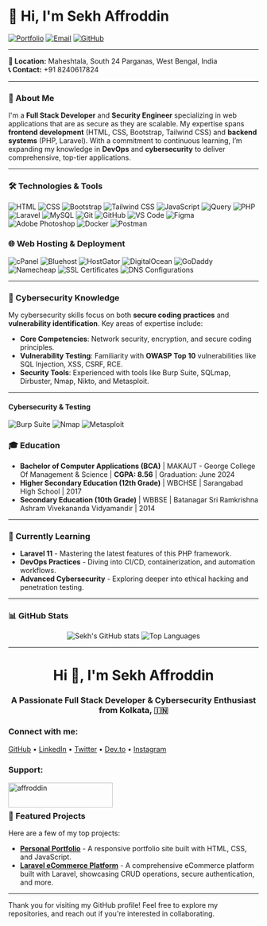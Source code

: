 # 👋 Hi, I'm Sekh Affroddin

[![Portfolio](https://img.shields.io/badge/Portfolio-Website-0C71E0?style=for-the-badge&logo=netlify&logoColor=white)](https://affroddin.netlify.app)
[![Email](https://img.shields.io/badge/Email-skaffroddin4@gmail.com-EA4335?style=for-the-badge&logo=gmail&logoColor=white)](mailto:skaffroddin4@gmail.com)
[![GitHub](https://img.shields.io/badge/GitHub-skaffroddin-181717?style=for-the-badge&logo=github&logoColor=white)](https://github.com/skaffroddin?tab=repositories)

---

**📍 Location:** Maheshtala, South 24 Parganas, West Bengal, India  
**📞 Contact:** +91 8240617824

---

### 🌟 About Me
I'm a **Full Stack Developer** and **Security Engineer** specializing in web applications that are as secure as they are scalable. My expertise spans **frontend development** (HTML, CSS, Bootstrap, Tailwind CSS) and **backend systems** (PHP, Laravel). With a commitment to continuous learning, I’m expanding my knowledge in **DevOps** and **cybersecurity** to deliver comprehensive, top-tier applications.

---

### 🛠️ Technologies & Tools
![HTML](https://img.shields.io/badge/HTML-E34F26?style=flat-square&logo=html5&logoColor=white) 
![CSS](https://img.shields.io/badge/CSS-1572B6?style=flat-square&logo=css3&logoColor=white) 
![Bootstrap](https://img.shields.io/badge/Bootstrap-563D7C?style=flat-square&logo=bootstrap&logoColor=white) 
![Tailwind CSS](https://img.shields.io/badge/Tailwind%20CSS-06B6D4?style=flat-square&logo=tailwind-css&logoColor=white) 
![JavaScript](https://img.shields.io/badge/JavaScript-F7DF1E?style=flat-square&logo=javascript&logoColor=black) 
![jQuery](https://img.shields.io/badge/jQuery-0769AD?style=flat-square&logo=jquery&logoColor=white) 
![PHP](https://img.shields.io/badge/PHP-777BB4?style=flat-square&logo=php&logoColor=white) 
![Laravel](https://img.shields.io/badge/Laravel-FF2D20?style=flat-square&logo=laravel&logoColor=white) 
![MySQL](https://img.shields.io/badge/MySQL-4479A1?style=flat-square&logo=mysql&logoColor=white) 
![Git](https://img.shields.io/badge/Git-F05032?style=flat-square&logo=git&logoColor=white) 
![GitHub](https://img.shields.io/badge/GitHub-181717?style=flat-square&logo=github&logoColor=white) 
![VS Code](https://img.shields.io/badge/VS%20Code-007ACC?style=flat-square&logo=visual-studio-code&logoColor=white) 
![Figma](https://img.shields.io/badge/Figma-F24E1E?style=flat-square&logo=figma&logoColor=white) 
![Adobe Photoshop](https://img.shields.io/badge/Photoshop-31A8FF?style=flat-square&logo=adobe-photoshop&logoColor=white) 
![Docker](https://img.shields.io/badge/Docker-2496ED?style=flat-square&logo=docker&logoColor=white) 
![Postman](https://img.shields.io/badge/Postman-FF6C37?style=flat-square&logo=postman&logoColor=white) 

### 🌐 Web Hosting & Deployment
![cPanel](https://img.shields.io/badge/cPanel-1D2D50?style=flat-square&logo=cpanel&logoColor=white)
![Bluehost](https://img.shields.io/badge/Bluehost-003B5C?style=flat-square&logo=bluehost&logoColor=white)
![HostGator](https://img.shields.io/badge/HostGator-0A82D1?style=flat-square&logo=hostgator&logoColor=white)
![DigitalOcean](https://img.shields.io/badge/DigitalOcean-0080FF?style=flat-square&logo=digitalocean&logoColor=white)
![GoDaddy](https://img.shields.io/badge/GoDaddy-0075B6?style=flat-square&logo=godaddy&logoColor=white)
![Namecheap](https://img.shields.io/badge/Namecheap-FF6600?style=flat-square&logo=namecheap&logoColor=white)
![SSL Certificates](https://img.shields.io/badge/SSL%20Certificates-0072C6?style=flat-square&logo=ssl&logoColor=white)
![DNS Configurations](https://img.shields.io/badge/DNS%20Configurations-FFA500?style=flat-square&logo=dns&logoColor=white)


---

### 🔐 Cybersecurity Knowledge
My cybersecurity skills focus on both **secure coding practices** and **vulnerability identification**. Key areas of expertise include:
- **Core Competencies**: Network security, encryption, and secure coding principles.
- **Vulnerability Testing**: Familiarity with **OWASP Top 10** vulnerabilities like SQL Injection, XSS, CSRF, RCE.
- **Security Tools**: Experienced with tools like Burp Suite, SQLmap, Dirbuster, Nmap, Nikto, and Metasploit.

---

#### **Cybersecurity & Testing**
![Burp Suite](https://img.shields.io/badge/Burp%20Suite-FF5700?style=flat-square&logo=burp-suite&logoColor=white)
![Nmap](https://img.shields.io/badge/Nmap-494B8C?style=flat-square&logo=nmap&logoColor=white)
![Metasploit](https://img.shields.io/badge/Metasploit-175D8D?style=flat-square&logo=metasploit&logoColor=white)


### 🎓 Education

- **Bachelor of Computer Applications (BCA)** | MAKAUT - George College Of Management & Science | **CGPA: 8.56** | Graduation: June 2024
- **Higher Secondary Education (12th Grade)** | WBCHSE | Sarangabad High School | 2017
- **Secondary Education (10th Grade)** | WBBSE | Batanagar Sri Ramkrishna Ashram Vivekananda Vidyamandir | 2014

---

### 🌱 Currently Learning

- **Laravel 11** - Mastering the latest features of this PHP framework.
- **DevOps Practices** - Diving into CI/CD, containerization, and automation workflows.
- **Advanced Cybersecurity** - Exploring deeper into ethical hacking and penetration testing.

---

### 📊 GitHub Stats
<div align="center">
  
  ![Sekh's GitHub stats](https://github-readme-stats.vercel.app/api?username=skaffroddin&show_icons=true&theme=radical&hide=issues,prs)
  ![Top Languages](https://github-readme-stats.vercel.app/api/top-langs/?username=skaffroddin&layout=compact&theme=radical)

</div>

---
<h1 align="center">Hi 👋, I'm Sekh Affroddin</h1>
<h3 align="center">A Passionate Full Stack Developer & Cybersecurity Enthusiast from Kolkata, 🇮🇳</h3>

<h3 align="left">Connect with me:</h3>
<p align="left">
    <a href="https://github.com/skaffroddin" target="_blank">GitHub</a> •
    <a href="https://www.linkedin.com/in/sekh-affroddin" target="_blank">LinkedIn</a> •
    <a href="https://twitter.com/sekh_affroddin" target="_blank">Twitter</a> •
    <a href="https://dev.to/sekh_affroddin" target="_blank">Dev.to</a> •
    <a href="https://www.instagram.com/sekh_affroddin" target="_blank">Instagram</a>
</p>



<h3 align="left">Support:</h3>
<p><a href="https://www.buymeacoffee.com/affroddin"> 
    <img align="left" src="https://cdn.buymeacoffee.com/buttons/v2/default-yellow.png" height="50" width="210" alt="affroddin" />
</a></p><br><br>



### 🚀 Featured Projects
Here are a few of my top projects:

- [**Personal Portfolio**](https://github.com/skaffroddin/portfolio) - A responsive portfolio site built with HTML, CSS, and JavaScript.
- [**Laravel eCommerce Platform**](https://github.com/skaffroddin/laravel-ecommerce) - A comprehensive eCommerce platform built with Laravel, showcasing CRUD operations, secure authentication, and more.

---

Thank you for visiting my GitHub profile! Feel free to explore my repositories, and reach out if you're interested in collaborating.
